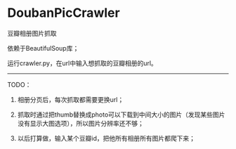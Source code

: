 # DoubanPicCrawler
豆瓣相册图片抓取

依赖于BeautifulSoup库；

运行crawler.py，在url中输入想抓取的豆瓣相册的url。

***

TODO：

1. 相册分页后，每次抓取都需要更换url；

2. 抓取时通过把thumb替换成photo可以下载到中间大小的图片（发现某些图片没有显示大图选项），所以图片分辨率还不够；

3. 以后打算做，输入某个豆瓣id，把他所有相册所有图片都爬下来；
